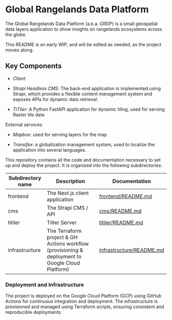 # Global Rangelands Data Platform
The Global Rangelands Data Platform (a.k.a. GRDP) is a small geospatial data layers application to show insights on rangelands ecosystems across the globe.

This README is an early WIP, and will be edited as needed, as the project moves along.

## Key Components
- *Client*:

- *Strapi Headless CMS*: The back-end application is implemented using Strapi, which provides a flexible content management system and exposes APIs for dynamic data retrieval.

- *TiTiler*: A Python FastAPI application for dynamic tiling, used for serving Raster tile data

External services:

- *Mapbox*: used for serving layers for the map

- *Transifex*: a globalization management system, used to localize the application into several languages.


This repository contains all the code and documentation necessary to set up and deploy the project. It is organized into the following subdirectories:

| Subdirectory name | Description                                                 | Documentation                                                                                            |
|-------------------|-------------------------------------------------------------|----------------------------------------------------------------------------------------------------------|
| frontend          | The Next.js client application                            | [frontend/README.md](frontend/README.md)             |
| cms               | The Strapi CMS / API                                        | [cms/README.md](cms/README.md)             |
| titiler   | Titler Server                                                      | [titiler/README.md](cloud_functions/analysis/README.md)               |
| infrastructure    | The Terraform project & GH Actions workflow (provisioning & deployment to Google Cloud Platform) | [infrastructure/README.md](infrastructure/README.md) |

### Deployment and Infrastructure
The project is deployed on the Google Cloud Platform (GCP) using GitHub Actions for continuous integration and deployment. The infrastructure is provisioned and managed using Terraform scripts, ensuring consistent and reproducible deployments.
